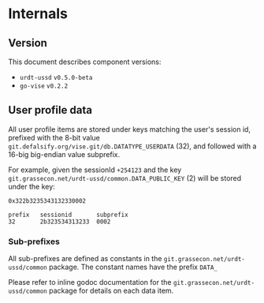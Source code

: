 # Internals

## Version

This document describes component versions:

* `urdt-ussd` `v0.5.0-beta`
* `go-vise` `v0.2.2`


## User profile data

All user profile items are stored under keys matching the user's session id, prefixed with the 8-bit value `git.defalsify.org/vise.git/db.DATATYPE_USERDATA` (32), and followed with a 16-big big-endian value subprefix.

For example, given the sessionId `+254123` and the key `git.grassecon.net/urdt-ussd/common.DATA_PUBLIC_KEY` (2) will be stored under the key:

```
0x322b3235343132330002

prefix   sessionid       subprefix
32       2b323534313233  0002
```

### Sub-prefixes

All sub-prefixes are defined as constants in the `git.grassecon.net/urdt-ussd/common` package. The constant names have the prefix `DATA_`

Please refer to inline godoc documentation for the `git.grassecon.net/urdt-ussd/common` package for details on each data item.
